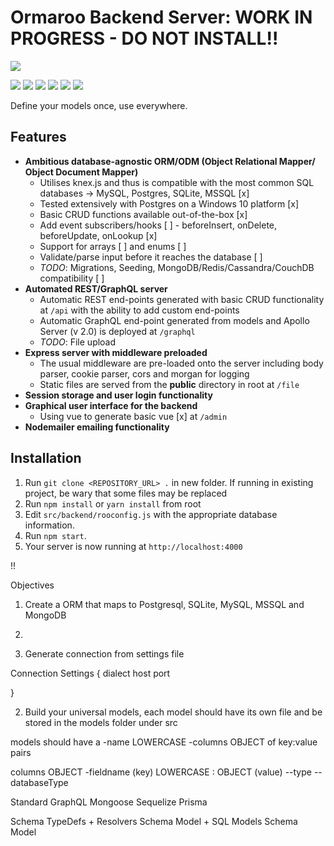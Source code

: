 # Ormaroo Backend Server: WORK IN PROGRESS - DO NOT INSTALL!!

![](https://pandao.github.io/editor.md/images/logos/editormd-logo-180x180.png)

![](https://img.shields.io/github/stars/pandao/editor.md.svg) ![](https://img.shields.io/github/forks/pandao/editor.md.svg) ![](https://img.shields.io/github/tag/pandao/editor.md.svg) ![](https://img.shields.io/github/release/pandao/editor.md.svg) ![](https://img.shields.io/github/issues/pandao/editor.md.svg) ![](https://img.shields.io/bower/v/editor.md.svg)

Define your models once, use everywhere.

## Features

- **Ambitious database-agnostic ORM/ODM (Object Relational Mapper/ Object Document Mapper)**
	- Utilises knex.js and thus is compatible with the most common SQL databases -> MySQL, Postgres, SQLite, MSSQL [x]
	- Tested extensively with Postgres on a Windows 10 platform [x]
	- Basic CRUD functions available out-of-the-box [x]
	- Add event subscribers/hooks [ ] - beforeInsert, onDelete, beforeUpdate, onLookup [x]
	- Support for arrays [ ] and enums [ ]
	- Validate/parse input before it reaches the database [ ]
	- *TODO*: Migrations, Seeding,  MongoDB/Redis/Cassandra/CouchDB compatibility [ ]
- **Automated REST/GraphQL server**
	- Automatic REST end-points generated with basic CRUD functionality at `/api` with the ability to add custom end-points
	- Automatic GraphQL end-point generated from models and Apollo Server (v 2.0) is deployed at `/graphql`
    - *TODO*: File upload
- **Express server with middleware preloaded**
	- The usual middleware are pre-loaded onto the server including body parser, cookie parser, cors and morgan for logging
	- Static files are served from the **public** directory in root at `/file`
- **Session storage and user login functionality**
- **Graphical user interface for the backend**
	- Using vue to generate basic vue [x] at `/admin`
- **Nodemailer emailing functionality**


## Installation

1. Run `git clone <REPOSITORY_URL> .` in new folder. If running in existing project, be wary that some files may be replaced
2. Run `npm install` or `yarn install` from root
3. Edit `src/backend/rooconfig.js` with the appropriate database information.
4. Run `npm start`.
5. Your server is now running at `http://localhost:4000`


!!

Objectives

1. Create a ORM that maps to Postgresql, SQLite, MySQL, MSSQL and MongoDB
2. 

1. Generate connection from settings file

Connection Settings {
dialect
host
port

}

2. Build your universal models, each model should have its own file and be stored in the models folder under src

models should have a 
-name LOWERCASE
-columns OBJECT of key:value pairs

columns OBJECT 
-fieldname (key) LOWERCASE : OBJECT (value)
--type
--databaseType



Standard GraphQL Mongoose Sequelize Prisma 

Schema TypeDefs + Resolvers Schema Model + SQL
Models Schema Model